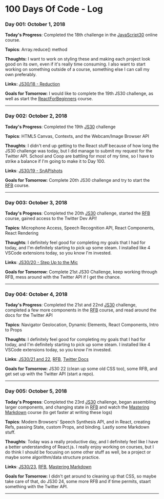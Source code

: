 # 100 Days Of Code - Log

### Day 001: October 1, 2018

**Today's Progress**: Completed the 18th challenge in the [JavaScript30](https://javascript30.com) online course.

**Topics**: Array.reduce() method

**Thoughts:** I want to work on styling these and making each project look good on its own, even if it's really time consuming. I also want to start working on something outside of a course, something else I can call my own preferably.

**Links:** [JS30/18 - Reduction](https://github.com/leeandher/JavaScript30/)

**Goals for Tomorrow:** I would like to complete the 19th JS30 challenge, as well as start the [ReactForBeginners](reactforbeginners.com) course.

---

### Day 002: October 2, 2018

**Today's Progress**: Completed the 19th [JS30](https://javascript30.com) challenge

**Topics**: HTML5 Canvas, Contexts, and the Webcam/Image Browser API

**Thoughts**: I didn't end up getting to the React stuff because of how long the JS30 challenge was today, but I did manage to submit my request for the Twitter API. School and Coop are battling for most of my time, so I have to strike a balance if I'm going to make it to Day 100.

**Links**: [JS30/19 - SnAPIshots](https://github.com/leeandher/JavaScript30/)

**Goals for Tomorrow:** Complete 20th JS30 challenge and try to start the [RFB](reactforbeginners.com) course.

---

### Day 003: October 3, 2018

**Today's Progress**: Completed the 20th [JS30](https://javascript30.com) challenge, started the [RFB](reactforbeginners.com) course, gained access to the Twitter Dev API!

**Topics**: Microphone Access, Speech Recognition API, React Components, React Rendering

**Thoughts**: I definitely feel good for completing my goals that I had for today, and I'm definitely starting to pick up some steam. I installed like 4 VSCode extensions today, so you know I'm invested.

**Links**: [JS30/20 - Step Up to the Mic](https://github.com/leeandher/JavaScript30/)

**Goals for Tomorrow:** Complete 21st JS30 Challenge, keep working through RFB, mess around with the Twitter API if I get the chance.

---

### Day 004: October 4, 2018

**Today's Progress**: Completed the 21st and 22nd [JS30](https://javascript30.com) challenge, completed a few more components in the [RFB](reactforbeginners.com) course, and read around the docs for the Twitter API

**Topics**: Navigator Geolocation, Dynamic Elements, React Components, Intro to Props

**Thoughts**: I definitely feel good for completing my goals that I had for today, and I'm definitely starting to pick up some steam. I installed like 4 VSCode extensions today, so you know I'm invested.

**Links**: [JS30/21 and 22](https://github.com/leeandher/JavaScript30/), [RFB](https://github.com/leeandher/React-For-Beginners/), [Twitter Docs](https://developer.twitter.com/en/docs.html)

**Goals for Tomorrow:** JS30 22 (clean up some old CSS too), some RFB, and get set up with the Twitter API (start a repo).

---

### Day 005: October 5, 2018

**Today's Progress**: Completed the 23rd [JS30](https://javascript30.com) challenge, began assembling larger components, and changing state in [RFB](reactforbeginners.com) and watch the [Mastering Markdown](https://masteringmarkdown.com/) course (to get faster at writing these logs)

**Topics**: Modern Browsers' Speech Synthesis API, and in React, creating Refs, passing State, custom Props, and binding. Lastly some Markdown stuff.

**Thoughts**: Today was a really productive day, and I definitely feel like I have a better understanding of React.js. I really enjoy working on courses, but I do think I should be focusing on some other stuff as well, be a project or maybe some algorithm/data structure practice.

**Links**: [JS30/23](https://github.com/leeandher/JavaScript30/), [RFB](https://github.com/leeandher/React-For-Beginners/), [Mastering Markdown](https://masteringmarkdown.com/)

**Goals for Tomorrow:** I didn't get around to cleaning up that CSS, so maybe take care of that, do JS30 24, some more RFB and if time permits, staart something with the Twitter API.

---
